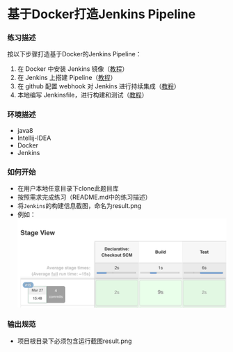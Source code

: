 # 基于Docker打造Jenkins Pipeline

### 练习描述

按以下步骤打造基于Docker的Jenkins Pipeline：

1. 在 Docker 中安装 Jenkins 镜像（[教程](https://www.jianshu.com/p/164c7258294c)）
1. 在 Jenkins 上搭建 Pipeline（[教程](https://www.xncoding.com/2017/03/22/fullstack/jenkins02.html)）
1. 在 github 配置 webhook 对 Jenkins 进行持续集成（[教程](https://www.jianshu.com/p/5879816dea49)）
1. 本地编写 Jenkinsfile，进行构建和测试（[教程](https://www.w3cschool.cn/jenkins/jenkins-qc8a28op.html)）


### 环境描述
- java8
- Intellij-IDEA
- Docker
- Jenkins

### 如何开始
- 在用户本地任意目录下clone此题目库
- 按照需求完成练习（README.md中的练习描述）
- 将`Jenkins`的构建信息截图，命名为result.png
- 例如：
![](https://raw.githubusercontent.com/tws-online-quiz/docker-practice/master/example.png)

### 输出规范
- 项目根目录下必须包含运行截图result.png

